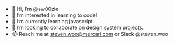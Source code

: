 - 👋 Hi, I’m @sw00zie
- 👀 I’m interested in learning to code!
- 🌱 I’m currently learning javascript.
- 💞️ I’m looking to collaborate on design system projects.
- 📫 Reach me at steven.woo@mercari.com or Slack @steven.woo

<!---
sw00zie/sw00zie is a ✨ special ✨ repository because its `README.md` (this file) appears on your GitHub profile.
You can click the Preview link to take a look at your changes.
--->
